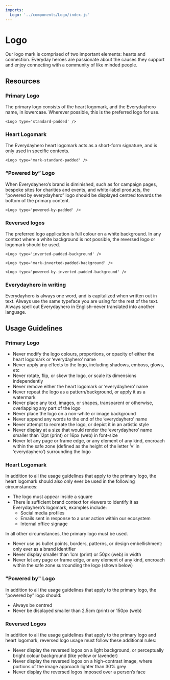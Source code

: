 ```yaml
---
imports:
  Logo: '../components/Logo/index.js'
---
```

# Logo

Our logo mark is comprised of two important elements: hearts and connection. Everyday heroes are passionate about the causes they support and enjoy connecting with a community of like minded people.

## Resources

### Primary Logo

The primary logo consists of the heart logomark, and the Everydayhero name, in lowercase. Wherever possible, this is the preferred logo for use.

```render html
<Logo type='standard-padded' />
```

### Heart Logomark

The Everydayhero heart logomark acts as a short-form signature, and is only used in specific contexts.

```render html
<Logo type='mark-standard-padded' />
```

### “Powered by” Logo

When Everydayhero’s brand is diminished, such as for campaign pages, bespoke sites for charities and events, and white-label products, the “powered by everydayhero” logo should be displayed centred towards the bottom of the primary content. 

```render html
<Logo type='powered-by-padded' />
```

### Reversed logos

The preferred logo application is full colour on a white background. In any context where a white background is not possible, the reversed logo or logomark should be used.

```render html
<Logo type='inverted-padded-background' />
```

```render html
<Logo type='mark-inverted-padded-background' />
```

```render html
<Logo type='powered-by-inverted-padded-background' />
```

### Everydayhero in writing

Everydayhero is always one word, and is capitalized when written out in text. Always use the same typeface you are using for the rest of the text. Always spell out Everydayhero in English–never translated into another language.

## Usage Guidelines
 
### Primary Logo

- Never modify the logo colours, proportions, or opacity of either the heart logomark or ‘everydayhero’ name
- Never apply any effects to the logo, including shadows, emboss, glows, etc
- Never rotate, flip, or skew the logo, or scale its dimensions independently
- Never remove either the heart logomark or ‘everydayhero’ name
- Never repeat the logo as a pattern/background, or apply it as a watermark
- Never place any text, images, or shapes, transparent or otherwise, overlapping any part of the logo
- Never place the logo on a non-white or image background
- Never append any words to the end of the ‘everydayhero’ name
- Never attempt to recreate the logo, or depict it in an artistic style
- Never display at a size that would render the ‘everydayhero’ name smaller than 12pt (print) or 16px (web) in font-size
- Never let any page or frame edge, or any element of any kind, encroach within the safe zone (defined as the height of the letter ‘v’ in ‘everydayhero’) surrounding the logo

### Heart Logomark

In addition to all the usage guidelines that apply to the primary logo, the heart logomark should also only ever be used in the following circumstances: 

- The logo must appear inside a square
- There is sufficient brand context for viewers to identify it as Everydayhero’s logomark, examples include: 
  - Social media profiles
  - Emails sent in response to a user action within our ecosystem
  - Internal office signage

In all other circumstances, the primary logo must be used.

- Never use as bullet points, borders, patterns, or design embellishment: only ever as a brand identifier
- Never display smaller than 1cm (print) or 50px (web) in width
- Never let any page or frame edge, or any element of any kind, encroach within the safe zone surrounding the logo (shown below)

### "Powered by" Logo

In addition to all the usage guidelines that apply to the primary logo, the “powered by” logo should: 

- Always be centred
- Never be displayed smaller than 2.5cm (print) or 150px (web)

### Reversed Logos

In addition to all the usage guidelines that apply to the primary logo and heart logomark, reversed logo usage must follow these additional rules:

- Never display the reversed logos on a light background, or perceptually bright colour background (like yellow or lavender)
- Never display the reversed logos on a high-contrast image, where portions of the image approach lighter than 30% grey
- Never display the reversed logos imposed over a person’s face
